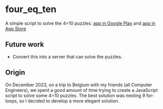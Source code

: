 # four_eq_ten

A simple script to solve the 4=10 puzzles: [app in Google Play](https://play.google.com/store/apps/details?id=app.fourequalsten.fourequalsten_app&hl=es_PA) and [app in App Store](https://apps.apple.com/es/app/4-10/id1609871477)

## Future work

- Convert this into a server that can solve the puzzles.

## Origin

On December 2023, on a trip to Belgium with my friends (all Computer Engineers), we spent a good amount of time trying to create a JavaScript script to solve some 4=10 puzzles. The best solution was nesting 9 for-loops, so I decided to develop a more elegant solution.
